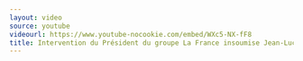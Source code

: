 ```yaml
---
layout: video
source: youtube
videourl: https://www.youtube-nocookie.com/embed/WXc5-NX-fF8
title: Intervention du Président du groupe La France insoumise Jean-Luc Mélenchon à l'Assemblée nationale
---
```

